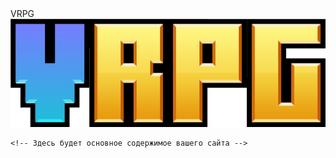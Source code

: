 <!DOCTYPE html>
<html lang="en">
<head>
    <meta charset="UTF-8">
    <meta name="viewport" content="width=device-width, initial-scale=1.0">
    <title>VRPG</title>
    <link rel="stylesheet" href="styles.css">
</head>
<body>
    <div class="header">
        VRPG
    </div>
    <div class="logo-container">
        <img src="your-logo.png" alt="Your Logo">
    </div>

    <!-- Здесь будет основное содержимое вашего сайта -->
</body>
</html>
